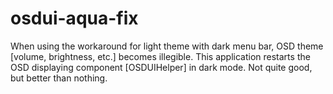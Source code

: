 # osdui-aqua-fix

When using the workaround for light theme with dark menu bar, OSD theme [volume, brightness, etc.] becomes illegible. This application restarts the OSD displaying component [OSDUIHelper] in dark mode. Not quite good, but better than nothing.
